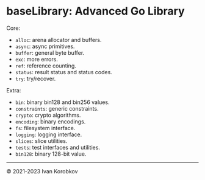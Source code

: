 baseLibrary: Advanced Go Library
================================

Core:
- `alloc`: arena allocator and buffers.
- `async`: async primitives.
- `buffer`: general byte buffer.
- `exc`: more errors.
- `ref`: reference counting.
- `status`: result status and status codes.
- `try`: try/recover.

Extra:
- `bin`: binary bin128 and bin256 values.
- `constraints`: generic constraints.
- `crypto`: crypto algorithms.
- `encoding`: binary encodings.
- `fs`: filesystem interface.
- `logging`: logging interface.
- `slices`: slice utilities.
- `tests`: test interfaces and utilities.
- `bin128`: binary 128-bit value.

---

© 2021-2023 Ivan Korobkov
